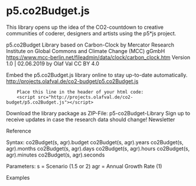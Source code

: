 # p5.co2Budget.js
This library opens up the idea of the CO2-countdown to creative communities of coderer, designers and artists using the p5*js project.

p5.co2Budget Library
based on Carbon-Clock
by Mercator Research Institute on Global Commons and Climate Change (MCC) gGmbH
https://www.mcc-berlin.net/fileadmin/data/clock/carbon_clock.htm
Version 1.0 | 02.06.2019
by Olaf Val
CC BY 4.0 

Embed the p5.co2Budget.js library online to stay up-to-date automatically.
http://projects.olafval.de/co2-budget/p5.co2Budget.js

		Place this line in the header of your html code:
		<script src="http://projects.olafval.de/co2-budget/p5.co2Budget.js"></script>
	
Download the library package as ZIP-File:
p5-co2Budget-Library
Sign up to receive updates in case the research data should change!
Newsletter


Reference

Syntax:
co2Budget(s, agr).budget
co2Budget(s, agr).years
co2Budget(s, agr).months
co2Budget(s, agr).days
co2Budget(s, agr).hours
co2Budget(s, agr).minutes
co2Budget(s, agr).seconds

Parameters:
s = Scenario (1.5 or 2)
agr = Annual Growth Rate (1)

 

Examples
